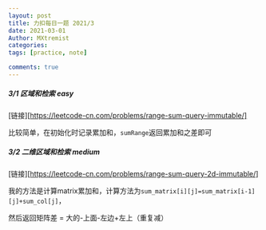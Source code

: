 ```yaml
---
layout: post
title: 力扣每日一题 2021/3
date: 2021-03-01
Author: MXtremist
categories: 
tags: [practice, note]

comments: true
--- 
```

##### 3/1 区域和检索 easy

[链接][https://leetcode-cn.com/problems/range-sum-query-immutable/]

比较简单，在初始化时记录累加和，`sumRange`返回累加和之差即可



##### 3/2 二维区域和检索 medium

[链接][https://leetcode-cn.com/problems/range-sum-query-2d-immutable/]

我的方法是计算matrix累加和，计算方法为`sum_matrix[i][j]=sum_matrix[i-1][j]+sum_col[j]`，

然后返回矩阵差 = 大的-上面-左边+左上（重复减）